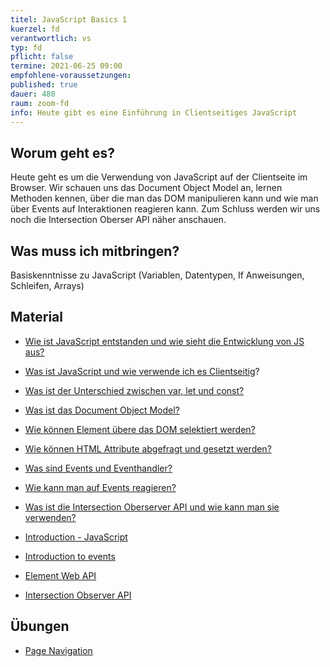 ```yaml
---
titel: JavaScript Basics 1
kuerzel: fd
verantwortlich: vs
typ: fd
pflicht: false
termine: 2021-06-25 09:00
empfohlene-voraussetzungen: 
published: true
dauer: 480
raum: zoom-fd
info: Heute gibt es eine Einführung in Clientseitiges JavaScript
---
```


## Worum geht es?
Heute geht es um die Verwendung von JavaScript auf der Clientseite im Browser. Wir schauen uns das Document Object Model an, lernen  Methoden kennen, über die man das DOM manipulieren kann und wie man über Events auf Interaktionen reagieren kann. Zum Schluss werden wir uns noch die Intersection Oberser API näher anschauen.

## Was muss ich mitbringen?
Basiskenntnisse zu JavaScript (Variablen, Datentypen, If Anweisungen, Schleifen, Arrays)

## Material
- [Wie ist JavaScript entstanden und wie sieht die Entwicklung von JS aus?](https://www.jetbrains.com/de-de/lp/javascript-25/)
- [Was ist JavaScript und wie verwende ich es Clientseitig](https://developer.mozilla.org/de/docs/Learn/JavaScript/First_steps/What_is_JavaScript)?
- [Was ist der Unterschied zwischen var, let und const?](https://www.freecodecamp.org/news/var-let-and-const-whats-the-difference/)
- [Was ist das Document Object Model?](https://www.javascripttutorial.net/javascript-dom/document-object-model-in-javascript/)
- [Wie können Element übere das DOM selektiert werden?](https://www.javascripttutorial.net/javascript-dom/javascript-queryselector/)
- [Wie können HTML Attribute abgefragt und gesetzt werden?](https://www.javascripttutorial.net/javascript-dom/html-attributes-dom-object-properties/)
- [Was sind Events und Eventhandler?](https://www.javascripttutorial.net/javascript-dom/javascript-events/)
- [Wie kann man auf Events reagieren?](https://www.javascripttutorial.net/javascript-dom/handling-events-in-javascript/)
- [Was ist die Intersection Oberserver API und wie kann man sie verwenden?](https://www.mediaevent.de/javascript/intersection-observer.html)


- [Introduction - JavaScript](https://developer.mozilla.org/en-US/docs/Web/JavaScript/Guide/Introduction)
- [Introduction to events](https://developer.mozilla.org/en-US/docs/Learn/JavaScript/Building_blocks/Events)
- [Element Web API](https://developer.mozilla.org/en-US/docs/Web/API/Element)
- [Intersection Observer API](https://developer.mozilla.org/en-US/docs/Web/API/Intersection_Observer_API)

## Übungen
- [Page Navigation](/mi-bachelor-webdevelopment/assignments/js-page-navigation/)
